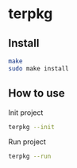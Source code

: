 # terpkg

## Install

```sh
make
sudo make install
```

## How to use

Init project

```sh
terpkg --init
```

Run project

```sh
terpkg --run
```

